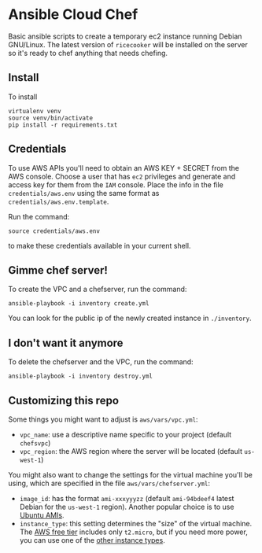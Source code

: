 Ansible Cloud Chef
==================
Basic ansible scripts to create a temporary ec2 instance running Debian GNU/Linux.
The latest version of `ricecooker` will be installed on the server so it's ready
to chef anything that needs chefing.


Install
-------
To install

    virtualenv venv
    source venv/bin/activate
    pip install -r requirements.txt


Credentials
-----------
To use AWS APIs you'll need to obtain an AWS KEY + SECRET from the AWS console.
Choose a user that has `ec2` privileges and generate and access key for them
from the `IAM` console. Place the info in the file `credentials/aws.env` using
the same format as `credentials/aws.env.template`.

Run the command:

    source credentials/aws.env

to make these credentials available in your current shell.



Gimme chef server!
------------------
To create the VPC and a chefserver, run the command:

    ansible-playbook -i inventory create.yml

You can look for the public ip of the newly created instance in `./inventory`.


I don't want it anymore
-----------------------
To delete the chefserver and the VPC, run the command:

    ansible-playbook -i inventory destroy.yml



Customizing this repo
---------------------
Some things you might want to adjust is `aws/vars/vpc.yml`:
  - `vpc_name`: use a descriptive name specific to your project (default `chefsvpc`)
  - `vpc_region`: the AWS region where the server will be located (default `us-west-1`)


You might also want to change the settings for the virtual machine you'll be using,
which are specified in the file `aws/vars/chefserver.yml`:
  - `image_id`: has the format `ami-xxxyyyzz` (default `ami-94bdeef4` latest Debian for the `us-west-1` region).
     Another popular choice is to use [Ubuntu AMIs](https://cloud-images.ubuntu.com/locator/ec2/).
  - `instance_type`: this setting determines the "size" of the virtual machine.
    The [AWS free tier](https://aws.amazon.com/free/) includes only `t2.micro`,
    but if you need more power, you can use one of the [other instance types](https://aws.amazon.com/ec2/instance-types/).


